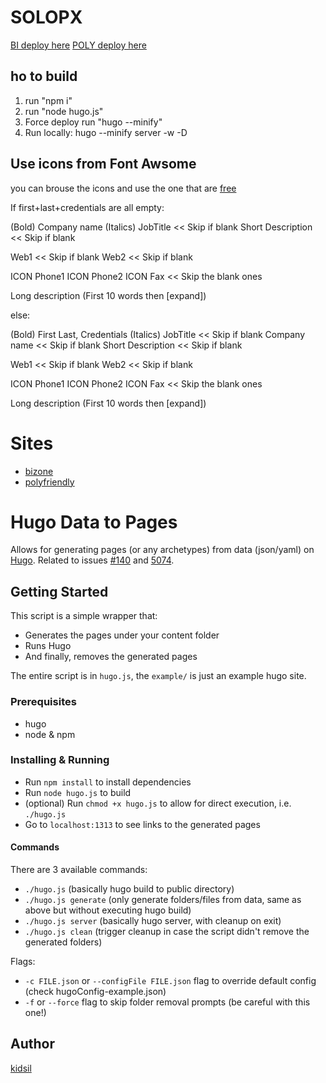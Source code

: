 # SOLOPX

[BI deploy here](https://hugo-bi.pages.dev/)
[POLY deploy here](https://hugo-poly.pages.dev/)

## ho to build

1. run "npm i"
2. run "node hugo.js"
3. Force deploy run  "hugo --minify"
3. Run locally: hugo --minify server -w -D


## Use icons from Font Awsome 

you can brouse the icons and use the one that are [free](https://fontawesome.com/)

If first+last+credentials are all empty:

  (Bold) Company name
  (Italics) JobTitle            << Skip if blank
  Short Description             << Skip if blank

  Web1                          << Skip if blank
  Web2                          << Skip if blank

  ICON Phone1  ICON Phone2  ICON Fax   << Skip the blank ones

  Long description  (First 10 words then [expand])

else:

  (Bold) First Last, Credentials
  (Italics) JobTitle            << Skip if blank
  Company name                  << Skip if blank
  Short Description             << Skip if blank

  Web1                          << Skip if blank
  Web2                          << Skip if blank

  ICON Phone1  ICON Phone2  ICON Fax   << Skip the blank ones

  Long description  (First 10 words then [expand])

  

# Sites

- [bizone](https://www.bizone.org/bap/index.html)
- [polyfriendly](https://www.polyfriendly.org/)

# Hugo Data to Pages

Allows for generating pages (or any archetypes) from data (json/yaml) on [Hugo](https://github.com/gohugoio/hugo).
Related to issues [#140](https://github.com/gohugoio/hugo/issues/140) and [5074](https://github.com/gohugoio/hugo/issues/5074).

## Getting Started

This script is a simple wrapper that:
- Generates the pages under your content folder
- Runs Hugo
- And finally, removes the generated pages

The entire script is in `hugo.js`, the `example/` is just an example hugo site.

### Prerequisites

- hugo
- node & npm

### Installing & Running

- Run `npm install` to install dependencies
- Run `node hugo.js` to build
- (optional) Run `chmod +x hugo.js` to allow for direct execution, i.e. `./hugo.js`
- Go to `localhost:1313` to see links to the generated pages

#### Commands

There are 3 available commands:

- `./hugo.js` (basically hugo build to public directory)
- `./hugo.js generate` (only generate folders/files from data, same as above but without executing hugo build)
- `./hugo.js server` (basically hugo server, with cleanup on exit)
- `./hugo.js clean` (trigger cleanup in case the script didn't remove the generated folders)

Flags:
- `-c FILE.json` or `--configFile FILE.json` flag to override default config (check hugoConfig-example.json)
- `-f` or `--force` flag to skip folder removal prompts (be careful with this one!)

## Author

[kidsil](https://github.com/kidsil)
